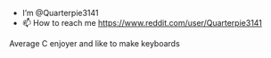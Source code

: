 - I’m @Quarterpie3141
- 📫 How to reach me https://www.reddit.com/user/Quarterpie3141

Average C enjoyer and like to make keyboards

<!---
Quarterpie3141/Quarterpie3141 is a ✨ special ✨ repository because its `README.md` (this file) appears on your GitHub profile.
You can click the Preview link to take a look at your changes.
--->
